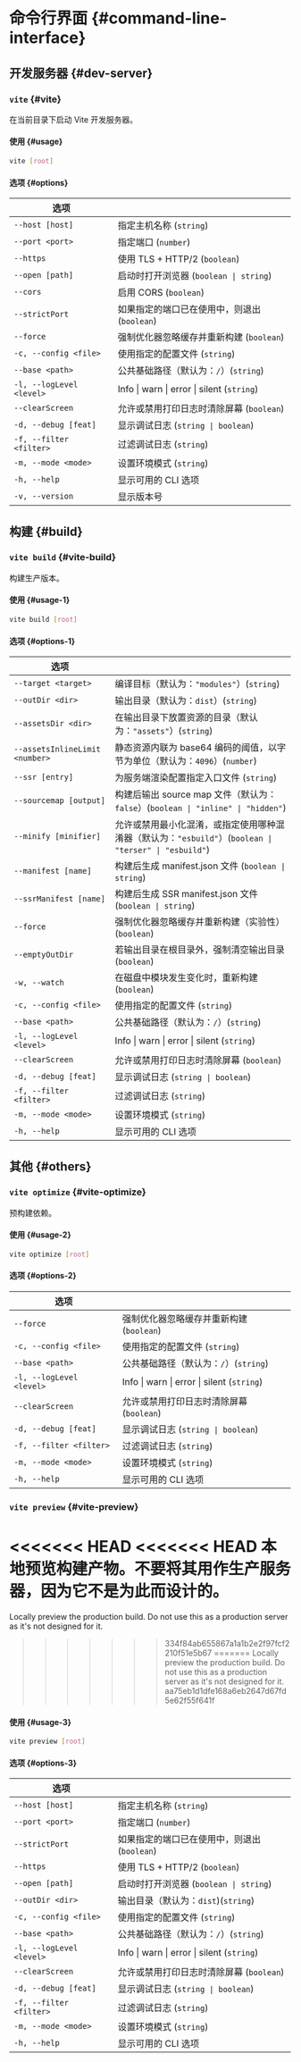 # 命令行界面 {#command-line-interface}

## 开发服务器 {#dev-server}

### `vite` {#vite}

在当前目录下启动 Vite 开发服务器。

#### 使用 {#usage}

```bash
vite [root]
```

#### 选项 {#options}

| 选项                     |                                              |
| ------------------------ | ------------------------------------------- |
| `--host [host]`          | 指定主机名称 (`string`) |
| `--port <port>`          | 指定端口 (`number`) |
| `--https`                | 使用 TLS + HTTP/2 (`boolean`) |
| `--open [path]`          | 启动时打开浏览器 (`boolean \| string`) |
| `--cors`                 | 启用 CORS (`boolean`) |
| `--strictPort`           | 如果指定的端口已在使用中，则退出 (`boolean`) |
| `--force`                | 强制优化器忽略缓存并重新构建 (`boolean`) |
| `-c, --config <file>`    | 使用指定的配置文件 (`string`) |
| `--base <path>`          | 公共基础路径（默认为：`/`）(`string`) |
| `-l, --logLevel <level>` | Info \| warn \| error \| silent (`string`) |
| `--clearScreen`          | 允许或禁用打印日志时清除屏幕 (`boolean`) |
| `-d, --debug [feat]`     | 显示调试日志 (`string \| boolean`) |
| `-f, --filter <filter>`  | 过滤调试日志 (`string`) |
| `-m, --mode <mode>`      | 设置环境模式 (`string`) |
| `-h, --help`             | 显示可用的 CLI 选项 |
| `-v, --version`          | 显示版本号 |

## 构建 {#build}

### `vite build` {#vite-build}

构建生产版本。

#### 使用 {#usage-1}

```bash
vite build [root]
```

#### 选项 {#options-1}

| 选项                           |                                                                                               |
| ------------------------------ | -------------------------------------------------------------------------------------------- |
| `--target <target>`            | 编译目标（默认为：`"modules"`）(`string`) |
| `--outDir <dir>`               | 输出目录（默认为：`dist`）(`string`) |
| `--assetsDir <dir>`            | 在输出目录下放置资源的目录（默认为：`"assets"`）(`string`) |
| `--assetsInlineLimit <number>` | 静态资源内联为 base64 编码的阈值，以字节为单位（默认为：`4096`）(`number`) |
| `--ssr [entry]`                | 为服务端渲染配置指定入口文件 (`string`) |
| `--sourcemap [output]`         | 构建后输出 source map 文件（默认为：`false`）(`boolean \| "inline" \| "hidden"`) |
| `--minify [minifier]`          | 允许或禁用最小化混淆，或指定使用哪种混淆器（默认为：`"esbuild"`）(`boolean \| "terser" \| "esbuild"`) |
| `--manifest [name]`            | 构建后生成 manifest.json 文件 (`boolean \| string`) |
| `--ssrManifest [name]`         | 构建后生成 SSR manifest.json 文件 (`boolean \| string`) |
| `--force`                      | 强制优化器忽略缓存并重新构建（实验性）(`boolean`) |
| `--emptyOutDir`                | 若输出目录在根目录外，强制清空输出目录 (`boolean`) |
| `-w, --watch`                  | 在磁盘中模块发生变化时，重新构建 (`boolean`) |
| `-c, --config <file>`          | 使用指定的配置文件 (`string`) |
| `--base <path>`                | 公共基础路径（默认为：`/`）(`string`) |
| `-l, --logLevel <level>`       | Info \| warn \| error \| silent (`string`) |
| `--clearScreen`                | 允许或禁用打印日志时清除屏幕 (`boolean`) |
| `-d, --debug [feat]`           | 显示调试日志 (`string \| boolean`) |
| `-f, --filter <filter>`        | 过滤调试日志 (`string`) |
| `-m, --mode <mode>`            | 设置环境模式 (`string`) |
| `-h, --help`                   | 显示可用的 CLI 选项 |

## 其他 {#others}

### `vite optimize` {#vite-optimize}

预构建依赖。

#### 使用 {#usage-2}

```bash
vite optimize [root]
```

#### 选项 {#options-2}

| 选项                     |                                             |
| ------------------------ | ------------------------------------------ |
| `--force`                | 强制优化器忽略缓存并重新构建 (`boolean`) |
| `-c, --config <file>`    | 使用指定的配置文件 (`string`) |
| `--base <path>`          | 公共基础路径（默认为：`/`）(`string`) |
| `-l, --logLevel <level>` | Info \| warn \| error \| silent (`string`) |
| `--clearScreen`          | 允许或禁用打印日志时清除屏幕 (`boolean`) |
| `-d, --debug [feat]`     | 显示调试日志 (`string \| boolean`) |
| `-f, --filter <filter>`  | 过滤调试日志 (`string`) |
| `-m, --mode <mode>`      | 设置环境模式 (`string`) |
| `-h, --help`             | 显示可用的 CLI 选项 |

### `vite preview` {#vite-preview}

<<<<<<< HEAD
<<<<<<< HEAD
本地预览构建产物。不要将其用作生产服务器，因为它不是为此而设计的。
=======
Locally preview the production build. Do not use this as a production server as it's not designed for it.
>>>>>>> 334f84ab655867a1a1b2e2f97fcf2210f51e5b67
=======
Locally preview the production build. Do not use this as a production server as it's not designed for it.
>>>>>>> aa75eb1d1dfe168a6eb2647d67fd5e62f55f641f

#### 使用 {#usage-3}

```bash
vite preview [root]
```

#### 选项 {#options-3}

| 选项                     |                                             |
| ------------------------ | ------------------------------------------ |
| `--host [host]`          | 指定主机名称 (`string`) |
| `--port <port>`          | 指定端口 (`number`) |
| `--strictPort`           | 如果指定的端口已在使用中，则退出 (`boolean`) |
| `--https`                | 使用 TLS + HTTP/2 (`boolean`) |
| `--open [path]`          | 启动时打开浏览器 (`boolean \| string`) |
| `--outDir <dir>`         | 输出目录（默认为：`dist`)(`string`) |
| `-c, --config <file>`    | 使用指定的配置文件 (`string`) |
| `--base <path>`          | 公共基础路径（默认为：`/`）(`string`) |
| `-l, --logLevel <level>` | Info \| warn \| error \| silent (`string`) |
| `--clearScreen`          | 允许或禁用打印日志时清除屏幕 (`boolean`) |
| `-d, --debug [feat]`     | 显示调试日志 (`string \| boolean`) |
| `-f, --filter <filter>`  | 过滤调试日志 (`string`) |
| `-m, --mode <mode>`      | 设置环境模式 (`string`) |
| `-h, --help`             | 显示可用的 CLI 选项 |
